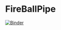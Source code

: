 # FireBallPipe
[![Binder](https://mybinder.org/badge_logo.svg)](https://mybinder.org/v2/gh/vpicouet/FireBallPipe/main?labpath=%2FNotebook%2Fautocoll_XYcalib_1809_F4newtest.ipynb)
